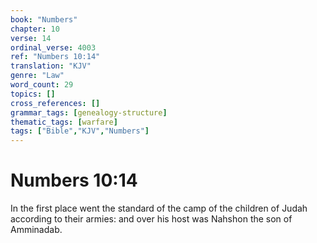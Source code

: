 ```yaml
---
book: "Numbers"
chapter: 10
verse: 14
ordinal_verse: 4003
ref: "Numbers 10:14"
translation: "KJV"
genre: "Law"
word_count: 29
topics: []
cross_references: []
grammar_tags: [genealogy-structure]
thematic_tags: [warfare]
tags: ["Bible","KJV","Numbers"]
---
```


# Numbers 10:14

In the first place went the standard of the camp of the children of Judah according to their armies: and over his host was Nahshon the son of Amminadab.
